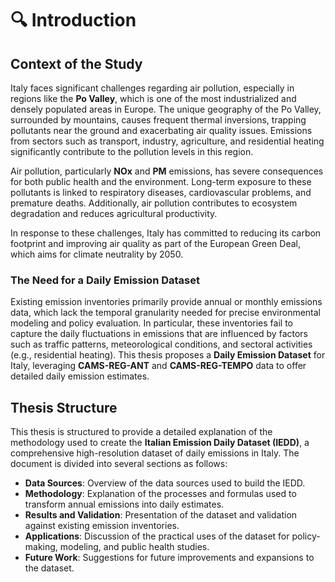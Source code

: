# 🔍 **Introduction**

## **Context of the Study**

Italy faces significant challenges regarding air pollution, especially in regions like the **Po Valley**, which is one of the most industrialized and densely populated areas in Europe. The unique geography of the Po Valley, surrounded by mountains, causes frequent thermal inversions, trapping pollutants near the ground and exacerbating air quality issues. Emissions from sectors such as transport, industry, agriculture, and residential heating significantly contribute to the pollution levels in this region.

Air pollution, particularly **NOx** and **PM** emissions, has severe consequences for both public health and the environment. Long-term exposure to these pollutants is linked to respiratory diseases, cardiovascular problems, and premature deaths. Additionally, air pollution contributes to ecosystem degradation and reduces agricultural productivity.

In response to these challenges, Italy has committed to reducing its carbon footprint and improving air quality as part of the European Green Deal, which aims for climate neutrality by 2050.

### **The Need for a Daily Emission Dataset**

Existing emission inventories primarily provide annual or monthly emissions data, which lack the temporal granularity needed for precise environmental modeling and policy evaluation. In particular, these inventories fail to capture the daily fluctuations in emissions that are influenced by factors such as traffic patterns, meteorological conditions, and sectoral activities (e.g., residential heating). This thesis proposes a **Daily Emission Dataset** for Italy, leveraging **CAMS-REG-ANT** and **CAMS-REG-TEMPO** data to offer detailed daily emission estimates.

## **Thesis Structure**

This thesis is structured to provide a detailed explanation of the methodology used to create the **Italian Emission Daily Dataset (IEDD)**, a comprehensive high-resolution dataset of daily emissions in Italy. The document is divided into several sections as follows:

- **Data Sources**: Overview of the data sources used to build the IEDD.
- **Methodology**: Explanation of the processes and formulas used to transform annual emissions into daily estimates.
- **Results and Validation**: Presentation of the dataset and validation against existing emission inventories.
- **Applications**: Discussion of the practical uses of the dataset for policy-making, modeling, and public health studies.
- **Future Work**: Suggestions for future improvements and expansions to the dataset.
